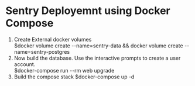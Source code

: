 # Sentry Deployemnt using Docker Compose
1. Create External docker volumes                          
 $docker volume create --name=sentry-data && docker volume create --name=sentry-postgres
2. Now build the database. Use the interactive prompts to  create a user account.                                    
$docker-compose run --rm web upgrade
3. Build the compose stack                                 $docker-compose  up -d